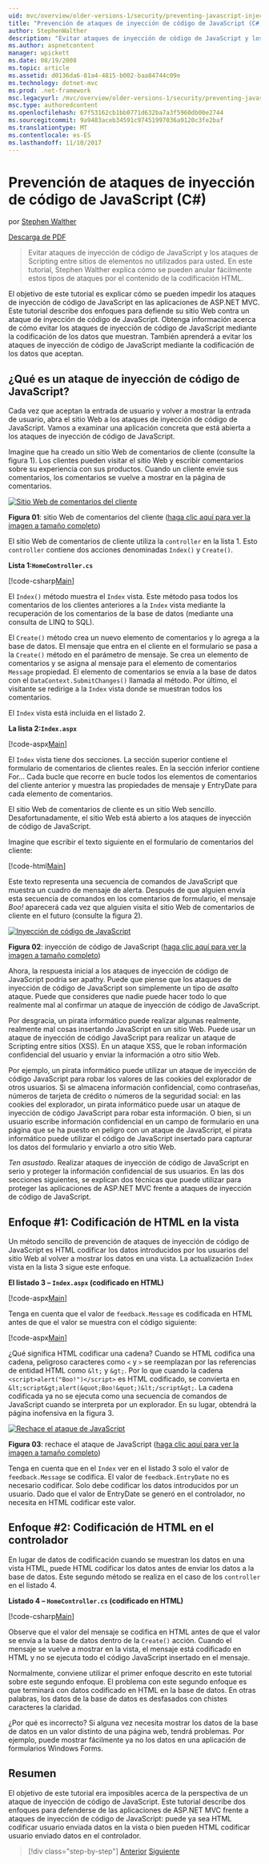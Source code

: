 ```yaml
---
uid: mvc/overview/older-versions-1/security/preventing-javascript-injection-attacks-cs
title: "Prevención de ataques de inyección de código de JavaScript (C#) | Documentos de Microsoft"
author: StephenWalther
description: "Evitar ataques de inyección de código de JavaScript y los ataques de Scripting entre sitios de elementos no utilizados para usted. En este tutorial, Stephen Walther explica cómo puede fácilmente de..."
ms.author: aspnetcontent
manager: wpickett
ms.date: 08/19/2008
ms.topic: article
ms.assetid: d0136da6-81a4-4815-b002-baa84744c09e
ms.technology: dotnet-mvc
ms.prod: .net-framework
msc.legacyurl: /mvc/overview/older-versions-1/security/preventing-javascript-injection-attacks-cs
msc.type: authoredcontent
ms.openlocfilehash: 67f53162cb1bb0771d632ba7a3f5960db00e2744
ms.sourcegitcommit: 9a9483aceb34591c97451997036a9120c3fe2baf
ms.translationtype: MT
ms.contentlocale: es-ES
ms.lasthandoff: 11/10/2017
---
```

<a name="preventing-javascript-injection-attacks-c"></a>Prevención de ataques de inyección de código de JavaScript (C#)
====================
por [Stephen Walther](https://github.com/StephenWalther)

[Descarga de PDF](http://download.microsoft.com/download/8/4/8/84843d8d-1575-426c-bcb5-9d0c42e51416/ASPNET_MVC_Tutorial_06_CS.pdf)

> Evitar ataques de inyección de código de JavaScript y los ataques de Scripting entre sitios de elementos no utilizados para usted. En este tutorial, Stephen Walther explica cómo se pueden anular fácilmente estos tipos de ataques por el contenido de la codificación HTML.


El objetivo de este tutorial es explicar cómo se pueden impedir los ataques de inyección de código de JavaScript en las aplicaciones de ASP.NET MVC. Este tutorial describe dos enfoques para defiende su sitio Web contra un ataque de inyección de código de JavaScript. Obtenga información acerca de cómo evitar los ataques de inyección de código de JavaScript mediante la codificación de los datos que muestran. También aprenderá a evitar los ataques de inyección de código de JavaScript mediante la codificación de los datos que aceptan.

## <a name="what-is-a-javascript-injection-attack"></a>¿Qué es un ataque de inyección de código de JavaScript?

Cada vez que aceptan la entrada de usuario y volver a mostrar la entrada de usuario, abra el sitio Web a los ataques de inyección de código de JavaScript. Vamos a examinar una aplicación concreta que está abierta a los ataques de inyección de código de JavaScript.

Imagine que ha creado un sitio Web de comentarios de cliente (consulte la figura 1). Los clientes pueden visitar el sitio Web y escribir comentarios sobre su experiencia con sus productos. Cuando un cliente envíe sus comentarios, los comentarios se vuelve a mostrar en la página de comentarios.


[![Sitio Web de comentarios del cliente](preventing-javascript-injection-attacks-cs/_static/image2.png)](preventing-javascript-injection-attacks-cs/_static/image1.png)

**Figura 01**: sitio Web de comentarios del cliente ([haga clic aquí para ver la imagen a tamaño completo](preventing-javascript-injection-attacks-cs/_static/image3.png))


El sitio Web de comentarios de cliente utiliza la `controller` en la lista 1. Esto `controller` contiene dos acciones denominadas `Index()` y `Create()`.

**Lista 1:`HomeController.cs`**

[!code-csharp[Main](preventing-javascript-injection-attacks-cs/samples/sample1.cs)]

El `Index()` método muestra el `Index` vista. Este método pasa todos los comentarios de los clientes anteriores a la `Index` vista mediante la recuperación de los comentarios de la base de datos (mediante una consulta de LINQ to SQL).

El `Create()` método crea un nuevo elemento de comentarios y lo agrega a la base de datos. El mensaje que entra en el cliente en el formulario se pasa a la `Create()` método en el parámetro de mensaje. Se crea un elemento de comentarios y se asigna al mensaje para el elemento de comentarios `Message` propiedad. El elemento de comentarios se envía a la base de datos con el `DataContext.SubmitChanges()` llamada al método. Por último, el visitante se redirige a la `Index` vista donde se muestran todos los comentarios.

El `Index` vista está incluida en el listado 2.

**La lista 2:`Index.aspx`**

[!code-aspx[Main](preventing-javascript-injection-attacks-cs/samples/sample2.aspx)]

El `Index` vista tiene dos secciones. La sección superior contiene el formulario de comentarios de clientes reales. En la sección inferior contiene For... Cada bucle que recorre en bucle todos los elementos de comentarios del cliente anterior y muestra las propiedades de mensaje y EntryDate para cada elemento de comentarios.

El sitio Web de comentarios de cliente es un sitio Web sencillo. Desafortunadamente, el sitio Web está abierto a los ataques de inyección de código de JavaScript.

Imagine que escribir el texto siguiente en el formulario de comentarios del cliente:

[!code-html[Main](preventing-javascript-injection-attacks-cs/samples/sample3.html)]

Este texto representa una secuencia de comandos de JavaScript que muestra un cuadro de mensaje de alerta. Después de que alguien envía esta secuencia de comandos en los comentarios de formulario, el mensaje *Boo!* aparecerá cada vez que alguien visita el sitio Web de comentarios de cliente en el futuro (consulte la figura 2).


[![Inyección de código de JavaScript](preventing-javascript-injection-attacks-cs/_static/image5.png)](preventing-javascript-injection-attacks-cs/_static/image4.png)

**Figura 02**: inyección de código de JavaScript ([haga clic aquí para ver la imagen a tamaño completo](preventing-javascript-injection-attacks-cs/_static/image6.png))


Ahora, la respuesta inicial a los ataques de inyección de código de JavaScript podría ser apathy. Puede que piense que los ataques de inyección de código de JavaScript son simplemente un tipo de *asalto* ataque. Puede que consideres que nadie puede hacer todo lo que realmente mal al confirmar un ataque de inyección de código de JavaScript.

Por desgracia, un pirata informático puede realizar algunas realmente, realmente mal cosas insertando JavaScript en un sitio Web. Puede usar un ataque de inyección de código JavaScript para realizar un ataque de Scripting entre sitios (XSS). En un ataque XSS, que le roban información confidencial del usuario y enviar la información a otro sitio Web.

Por ejemplo, un pirata informático puede utilizar un ataque de inyección de código JavaScript para robar los valores de las cookies del explorador de otros usuarios. Si se almacena información confidencial, como contraseñas, números de tarjeta de crédito o números de la seguridad social: en las cookies del explorador, un pirata informático puede usar un ataque de inyección de código JavaScript para robar esta información. O bien, si un usuario escribe información confidencial en un campo de formulario en una página que se ha puesto en peligro con un ataque de JavaScript, el pirata informático puede utilizar el código de JavaScript insertado para capturar los datos del formulario y enviarlo a otro sitio Web.

*Ten asustado*. Realizar ataques de inyección de código de JavaScript en serio y proteger la información confidencial de sus usuarios. En las dos secciones siguientes, se explican dos técnicas que puede utilizar para proteger las aplicaciones de ASP.NET MVC frente a ataques de inyección de código de JavaScript.

## <a name="approach-1-html-encode-in-the-view"></a>Enfoque #1: Codificación de HTML en la vista

Un método sencillo de prevención de ataques de inyección de código de JavaScript es HTML codificar los datos introducidos por los usuarios del sitio Web al volver a mostrar los datos en una vista. La actualización `Index` vista en la lista 3 sigue este enfoque.

**El listado 3 – `Index.aspx` (codificado en HTML)**

[!code-aspx[Main](preventing-javascript-injection-attacks-cs/samples/sample4.aspx)]

Tenga en cuenta que el valor de `feedback.Message` es codificada en HTML antes de que el valor se muestra con el código siguiente:

[!code-aspx[Main](preventing-javascript-injection-attacks-cs/samples/sample5.aspx)]

¿Qué significa HTML codificar una cadena? Cuando se HTML codifica una cadena, peligroso caracteres como `<` y `>` se reemplazan por las referencias de entidad HTML como `&lt;` y `&gt;`. Por lo que cuando la cadena `<script>alert("Boo!")</script>` es HTML codificado, se convierta en `&lt;script&gt;alert(&quot;Boo!&quot;)&lt;/script&gt;`. La cadena codificada ya no se ejecuta como una secuencia de comandos de JavaScript cuando se interpreta por un explorador. En su lugar, obtendrá la página inofensiva en la figura 3.


[![Rechace el ataque de JavaScript](preventing-javascript-injection-attacks-cs/_static/image8.png)](preventing-javascript-injection-attacks-cs/_static/image7.png)

**Figura 03**: rechace el ataque de JavaScript ([haga clic aquí para ver la imagen a tamaño completo](preventing-javascript-injection-attacks-cs/_static/image9.png))


Tenga en cuenta que en el `Index` ver en el listado 3 solo el valor de `feedback.Message` se codifica. El valor de `feedback.EntryDate` no es necesario codificar. Solo debe codificar los datos introducidos por un usuario. Dado que el valor de EntryDate se generó en el controlador, no necesita en HTML codificar este valor.

## <a name="approach-2-html-encode-in-the-controller"></a>Enfoque #2: Codificación de HTML en el controlador

En lugar de datos de codificación cuando se muestran los datos en una vista HTML, puede HTML codificar los datos antes de enviar los datos a la base de datos. Este segundo método se realiza en el caso de los `controller` en el listado 4.

**Listado 4 – `HomeController.cs` (codificado en HTML)**

[!code-csharp[Main](preventing-javascript-injection-attacks-cs/samples/sample6.cs)]

Observe que el valor del mensaje se codifica en HTML antes de que el valor se envía a la base de datos dentro de la `Create()` acción. Cuando el mensaje se vuelve a mostrar en la vista, el mensaje está codificado en HTML y no se ejecuta todo el código JavaScript insertado en el mensaje.

Normalmente, conviene utilizar el primer enfoque descrito en este tutorial sobre este segundo enfoque. El problema con este segundo enfoque es que terminará con datos codificado en HTML en la base de datos. En otras palabras, los datos de la base de datos es desfasados con chistes caracteres la claridad.

¿Por qué es incorrecto? Si alguna vez necesita mostrar los datos de la base de datos en un valor distinto de una página web, tendrá problemas. Por ejemplo, puede mostrar fácilmente ya no los datos en una aplicación de formularios Windows Forms.

## <a name="summary"></a>Resumen

El objetivo de este tutorial era imposibles acerca de la perspectiva de un ataque de inyección de código de JavaScript. Este tutorial describe dos enfoques para defenderse de las aplicaciones de ASP.NET MVC frente a ataques de inyección de código de JavaScript: puede ya sea HTML codificar usuario enviada datos en la vista o bien pueden HTML codificar usuario enviado datos en el controlador.

>[!div class="step-by-step"]
[Anterior](authenticating-users-with-windows-authentication-cs.md)
[Siguiente](authenticating-users-with-forms-authentication-vb.md)
